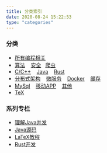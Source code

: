 ```yaml
---
title: 分类索引
date: 2020-08-24 15:22:53
type: "categories"
---
```


### 分类
* [所有编程相关](Programing)
* [算法](Programing/Algorithm)&nbsp;&nbsp;&nbsp; [安全](Programing/Security)&nbsp;&nbsp;&nbsp;[爬虫](Programing/Scrapy)
* [C/C++](Programing/C)&nbsp;&nbsp;&nbsp; [Java](Programing/Java)&nbsp;&nbsp;&nbsp; [Rust](Programing/Rust)
* [分布式架构](Programing/Distributed)&nbsp;&nbsp;&nbsp; [微服务](Programing/MicroService)&nbsp;&nbsp;&nbsp; [Docker](Programing/Docker)&nbsp;&nbsp;&nbsp; [缓存](Programing/Cache)
* [MySql](Programing/Mysql)&nbsp;&nbsp;&nbsp; [移动APP](Programing/Android)&nbsp;&nbsp;&nbsp; [其他](Programing/Misc)
* [TeX](TeX)

### 系列专栏

* [理解Java并发](/tags/Series-Understand-Java-Concurrent/)
* [Java源码](/tags/Series-JDK-Source/)
* [LaTeX教程](/tags/Series-LaTeX/)
* [Rust开发](/tags/Series-Rust/)
